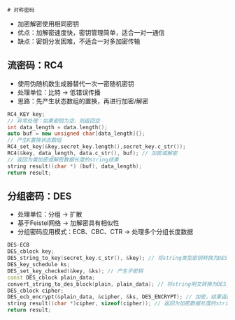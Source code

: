     # 对称密码

- 加密解密使用相同密钥
- 优点：加解密速度快，密钥管理简单，适合一对一通信
- 缺点：密钥分发困难，不适合一对多加密传输

## 流密码：RC4

- 使用伪随机数生成器替代一次一密随机密钥
- 处理单位：比特 → 低错误传播
- 思路：先产生状态数组的置换，再进行加密/解密

```c++
RC4_KEY key;
// 异常处理：如果密钥为空，则返回空
int data_length = data.length();
auto buf = new unsigned char[data_length]{};
// 产生K置换状态数组
RC4_set_key(&key,secret_key.length(),secret_key.c_str());
RC4(&key, data_length, data.c_str(), buf); // 加密或解密
// 返回为需加密或解密数据长度的string结果
string result((char *) (buf), data_length);
return result;
```

## 分组密码：DES

- 处理单位：分组 → 扩散
- 基于Feistel网络 → 加解密具有相似性
- 分组密码应用模式：ECB、CBC、CTR → 处理多个分组长度数据

```c++
DES-ECB
DES_cblock key;
DES_string_to_key(secret_key.c_str(), &key); // 将string类型密钥转换为DES内部key
DES_key_schedule ks;
DES_set_key_checked(&key, &ks); // 产生子密钥
const DES_cblock plain_data;
convert_string_to_des_block(plain, plain_data); // 将string明文转换为DES_cblock类型
DES_cblock cipher;
DES_ecb_encrypt(&plain_data, &cipher, &ks, DES_ENCRYPT); // 加密，结果返回至cipher
string result((char *)cipher, sizeof(cipher)); // 返回为加密数据长度的string结果
return result;
```

    
